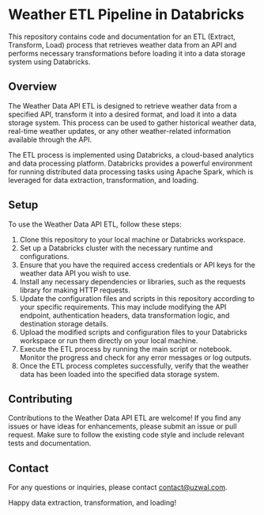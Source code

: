 # Weather ETL Pipeline in Databricks

This repository contains code and documentation for an ETL (Extract, Transform, Load) process that retrieves weather data from an API and performs necessary transformations before loading it into a data storage system using Databricks.

## Overview

The Weather Data API ETL is designed to retrieve weather data from a specified API, transform it into a desired format, and load it into a data storage system. This process can be used to gather historical weather data, real-time weather updates, or any other weather-related information available through the API.

The ETL process is implemented using Databricks, a cloud-based analytics and data processing platform. Databricks provides a powerful environment for running distributed data processing tasks using Apache Spark, which is leveraged for data extraction, transformation, and loading.

## Setup

To use the Weather Data API ETL, follow these steps:

1. Clone this repository to your local machine or Databricks workspace.
2. Set up a Databricks cluster with the necessary runtime and configurations.
3. Ensure that you have the required access credentials or API keys for the weather data API you wish to use.
4. Install any necessary dependencies or libraries, such as the requests library for making HTTP requests.
5. Update the configuration files and scripts in this repository according to your specific requirements. This may include modifying the API endpoint, authentication headers, data transformation logic, and destination storage details.
6. Upload the modified scripts and configuration files to your Databricks workspace or run them directly on your local machine.
7. Execute the ETL process by running the main script or notebook. Monitor the progress and check for any error messages or log outputs.
8. Once the ETL process completes successfully, verify that the weather data has been loaded into the specified data storage system.

## Contributing

Contributions to the Weather Data API ETL are welcome! If you find any issues or have ideas for enhancements, please submit an issue or pull request. Make sure to follow the existing code style and include relevant tests and documentation.

## Contact

For any questions or inquiries, please contact [contact@uzwal.com](mailto:baraluzwal@gmail.com).

Happy data extraction, transformation, and loading!